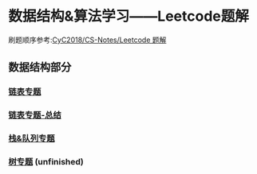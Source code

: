 # 数据结构&算法学习——Leetcode题解

刷题顺序参考:[CyC2018/CS-Notes/Leetcode 题解](https://github.com/CyC2018/CS-Notes/blob/master/notes/Leetcode%20%E9%A2%98%E8%A7%A3%20-%20%E7%9B%AE%E5%BD%95.md)

## 数据结构部分

### [链表专题](https://github.com/nuclear30/LearnDataStructureAndLeetcode/blob/master/Leetcode-LinkList.md)

### [链表专题-总结](https://github.com/nuclear30/LearnDataStructureAndLeetcode/blob/master/Leetcode-LinkList-summary.md)

### [栈&队列专题](https://github.com/nuclear30/LearnDataStructureAndLeetcode/blob/master/Leetcode-Stack-and-Queue.md)

### [树专题](https://github.com/nuclear30/LearnDataStructureAndLeetcode/blob/master/Leetcode-Tree.md) (unfinished)